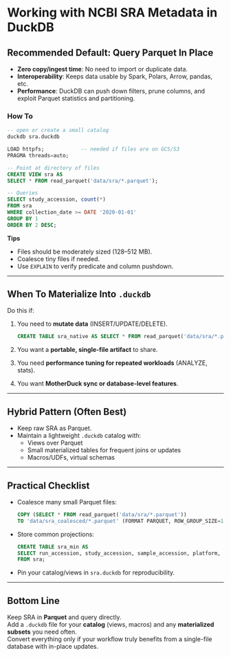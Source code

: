 # Working with NCBI SRA Metadata in DuckDB

## Recommended Default: Query Parquet In Place
- **Zero copy/ingest time**: No need to import or duplicate data.
- **Interoperability**: Keeps data usable by Spark, Polars, Arrow, pandas, etc.
- **Performance**: DuckDB can push down filters, prune columns, and exploit Parquet statistics and partitioning.

### How To
```sql
-- open or create a small catalog
duckdb sra.duckdb

LOAD httpfs;            -- needed if files are on GCS/S3
PRAGMA threads=auto;

-- Point at directory of files
CREATE VIEW sra AS
SELECT * FROM read_parquet('data/sra/*.parquet');

-- Queries
SELECT study_accession, count(*) 
FROM sra 
WHERE collection_date >= DATE '2020-01-01'
GROUP BY 1 
ORDER BY 2 DESC;
```

**Tips**
- Files should be moderately sized (128–512 MB).
- Coalesce tiny files if needed.
- Use `EXPLAIN` to verify predicate and column pushdown.

---

## When To Materialize Into `.duckdb`
Do this if:
1. You need to **mutate data** (INSERT/UPDATE/DELETE).
   ```sql
   CREATE TABLE sra_native AS SELECT * FROM read_parquet('data/sra/*.parquet');
   ```

2. You want a **portable, single-file artifact** to share.

3. You need **performance tuning for repeated workloads** (ANALYZE, stats).

4. You want **MotherDuck sync or database-level features**.

---

## Hybrid Pattern (Often Best)
- Keep raw SRA as Parquet.
- Maintain a lightweight `.duckdb` catalog with:
  - Views over Parquet
  - Small materialized tables for frequent joins or updates
  - Macros/UDFs, virtual schemas

---

## Practical Checklist
- Coalesce many small Parquet files:
  ```sql
  COPY (SELECT * FROM read_parquet('data/sra/*.parquet'))
  TO 'data/sra_coalesced/*.parquet' (FORMAT PARQUET, ROW_GROUP_SIZE=12800000);
  ```

- Store common projections:
  ```sql
  CREATE TABLE sra_min AS
  SELECT run_accession, study_accession, sample_accession, platform, instrument_model, collection_date
  FROM sra;
  ```

- Pin your catalog/views in `sra.duckdb` for reproducibility.

---

## Bottom Line
Keep SRA in **Parquet** and query directly.  
Add a `.duckdb` file for your **catalog** (views, macros) and any **materialized subsets** you need often.  
Convert everything only if your workflow truly benefits from a single-file database with in-place updates.
